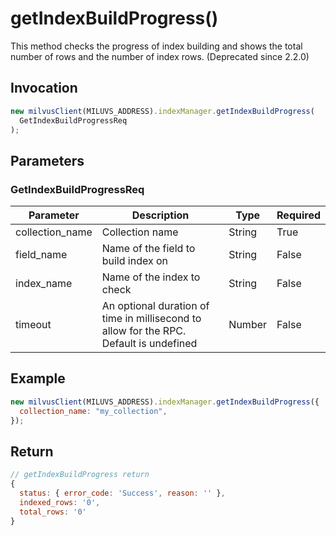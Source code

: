 # getIndexBuildProgress()

This method checks the progress of index building and shows the total number of rows and the number of index rows. (Deprecated since 2.2.0)

## Invocation

```javascript
new milvusClient(MILUVS_ADDRESS).indexManager.getIndexBuildProgress(
  GetIndexBuildProgressReq
);
```

## Parameters

### GetIndexBuildProgressReq

| Parameter       | Description                                                                            | Type   | Required |
| --------------- | -------------------------------------------------------------------------------------- | ------ | -------- |
| collection_name | Collection name                                                                        | String | True     |
| field_name      | Name of the field to build index on                                                    | String | False    |
| index_name      | Name of the index to check                                                             | String | False    |
| timeout         | An optional duration of time in millisecond to allow for the RPC. Default is undefined | Number | False    |

## Example

```javascript
new milvusClient(MILUVS_ADDRESS).indexManager.getIndexBuildProgress({
  collection_name: "my_collection",
});
```

## Return

```javascript
// getIndexBuildProgress return
{
  status: { error_code: 'Success', reason: '' },
  indexed_rows: '0',
  total_rows: '0'
}
```
